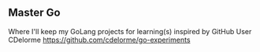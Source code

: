## Master Go

Where I'll keep my GoLang projects for learning(s)
inspired by GitHub User CDelorme
https://github.com/cdelorme/go-experiments
